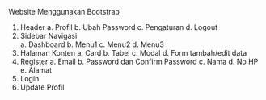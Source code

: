 Website Menggunakan Bootstrap

1. Header
    a. Profil
    b. Ubah Password
    c. Pengaturan 
    d. Logout
2. Sidebar Navigasi    
    a. Dashboard
    b. Menu1
    c. Menu2
    d. Menu3
3. Halaman Konten
    a. Card
    b. Tabel
    c. Modal
    d. Form tambah/edit data
4. Register
    a. Email
    b. Password dan Confirm Password
    c. Nama
    d. No HP
    e. Alamat
5. Login
6. Update Profil
